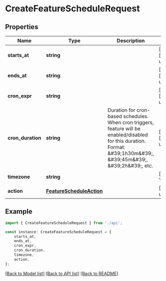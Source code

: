# CreateFeatureScheduleRequest


## Properties

Name | Type | Description | Notes
------------ | ------------- | ------------- | -------------
**starts_at** | **string** |  | [optional] [default to undefined]
**ends_at** | **string** |  | [optional] [default to undefined]
**cron_expr** | **string** |  | [optional] [default to undefined]
**cron_duration** | **string** | Duration for cron-based schedules. When cron triggers, feature will be enabled/disabled for this duration. Format: \&#39;1h30m\&#39;, \&#39;45m\&#39;, \&#39;2h\&#39;, etc. | [optional] [default to undefined]
**timezone** | **string** |  | [default to 'UTC']
**action** | [**FeatureScheduleAction**](FeatureScheduleAction.md) |  | [default to undefined]

## Example

```typescript
import { CreateFeatureScheduleRequest } from './api';

const instance: CreateFeatureScheduleRequest = {
    starts_at,
    ends_at,
    cron_expr,
    cron_duration,
    timezone,
    action,
};
```

[[Back to Model list]](../README.md#documentation-for-models) [[Back to API list]](../README.md#documentation-for-api-endpoints) [[Back to README]](../README.md)
